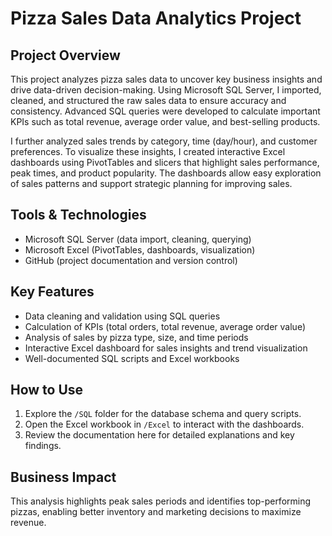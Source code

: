 # Pizza Sales Data Analytics Project

## Project Overview  
This project analyzes pizza sales data to uncover key business insights and drive data-driven decision-making. Using Microsoft SQL Server, I imported, cleaned, and structured the raw sales data to ensure accuracy and consistency. Advanced SQL queries were developed to calculate important KPIs such as total revenue, average order value, and best-selling products.

I further analyzed sales trends by category, time (day/hour), and customer preferences. To visualize these insights, I created interactive Excel dashboards using PivotTables and slicers that highlight sales performance, peak times, and product popularity. The dashboards allow easy exploration of sales patterns and support strategic planning for improving sales.

## Tools & Technologies  
- Microsoft SQL Server (data import, cleaning, querying)  
- Microsoft Excel (PivotTables, dashboards, visualization)  
- GitHub (project documentation and version control)

## Key Features  
- Data cleaning and validation using SQL queries  
- Calculation of KPIs (total orders, total revenue, average order value)  
- Analysis of sales by pizza type, size, and time periods  
- Interactive Excel dashboard for sales insights and trend visualization  
- Well-documented SQL scripts and Excel workbooks  

## How to Use  
1. Explore the `/SQL` folder for the database schema and query scripts.  
2. Open the Excel workbook in `/Excel` to interact with the dashboards.  
3. Review the documentation here for detailed explanations and key findings.

## Business Impact  
This analysis highlights peak sales periods and identifies top-performing pizzas, enabling better inventory and marketing decisions to maximize revenue.

